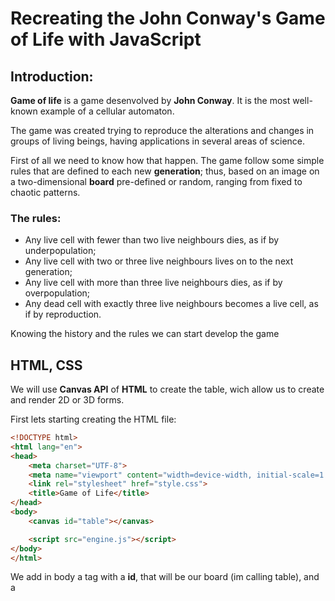 # Recreating the John Conway's Game of Life with JavaScript

## Introduction:

**Game of life** is a game desenvolved by **John Conway**. It is the most well-known example of a cellular automaton.

The game was created trying to reproduce the alterations and changes in groups of living beings, having applications in several areas of science.

First of all we need to know how that happen. The game follow some simple rules that are defined to each new **generation**; thus, based on an image on a two-dimensional **board** pre-defined or random, ranging from fixed to chaotic patterns.

### The rules:

- Any live cell with fewer than two live neighbours dies, as if by underpopulation;
- Any live cell with two or three live neighbours lives on to the next generation;
- Any live cell with more than three live neighbours dies, as if by overpopulation;
- Any dead cell with exactly three live neighbours becomes a live cell, as if by reproduction.

Knowing the history and the rules we can start develop the game

## HTML, CSS

We will use **Canvas API** of **HTML** to create the table, wich allow us to create and render 2D or 3D forms.

First lets starting creating the HTML file:

```html
<!DOCTYPE html>
<html lang="en">
<head>
    <meta charset="UTF-8">
    <meta name="viewport" content="width=device-width, initial-scale=1.0">
    <link rel="stylesheet" href="style.css">
    <title>Game of Life</title>
</head>
<body>
    <canvas id="table"></canvas>

    <script src="engine.js"></script>
</body>
</html>
```
We add in body a <canvas> tag with a **id**, that will be our board (im calling table), and a <script> tag with our engine, that will do it works.

Now lets write a simple **CSS** (you can style anyway you want)
I'll just reset the page, change the background color and center everything

```css
* {
    padding: 0px;
    margin: 0px;
    box-sizing: border-box;
}

body {
    display: flex;
    justify-content: center;
    align-items: center;
    background: #110b1a;
}
```
## Engine

We need to define some constants to use along the code:

- WIDTH = Width of the table;
- HEIGHT = Height of the table;
- RESLUTION = Size of the cell;
- COLUMNS = Amount of columns;
- ROWS = Amount of rows;
- ALIVE_COLOR = The color of a alive cell;
- DEAD_COLOR = The color of a dead cell;

```js
const WIDTH = 500;
const HEIGHT = 500;
const RESLUTION = 5;
const COLUMNS = WIDTH / RESLUTION;
const ROWS = WIDTH / RESLUTION;

const ALIVE_COLOR = "#5c3ec9"
const DEAD_COLOR = "#f8f8f2"

...
```
Before we start to write the main code, we need to be sure the HTML is completely loaded.
We can do that encapsulating ours code inside a EventListener with "DOMContentLoaded" of paramter:

```js
document.addEventListener("DOMContentLoaded", () => {
    //Here we'll write our code
}
```